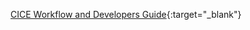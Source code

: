 [CICE Workflow and Developers Guide](https://docs.google.com/document/d/1rR6WAvZQT9iAMUp-m_HZ06AUCCI19mguFialsMCYs9o){:target="_blank"}